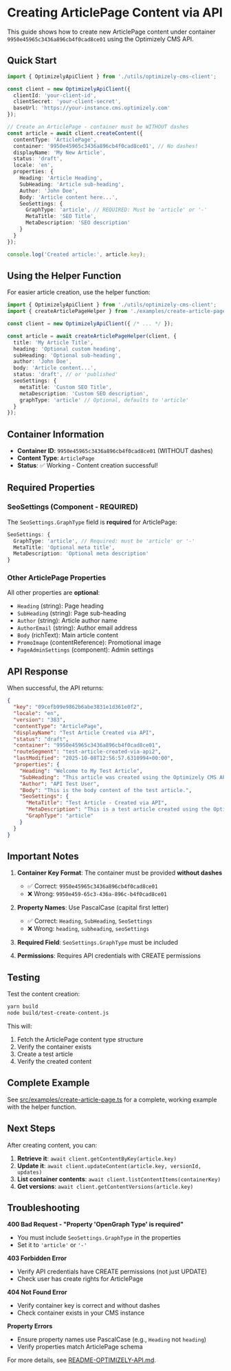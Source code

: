 # Creating ArticlePage Content via API

This guide shows how to create new ArticlePage content under container `9950e45965c3436a896cb4f0cad8ce01` using the Optimizely CMS API.

## Quick Start

```typescript
import { OptimizelyApiClient } from './utils/optimizely-cms-client';

const client = new OptimizelyApiClient({
  clientId: 'your-client-id',
  clientSecret: 'your-client-secret',
  baseUrl: 'https://your-instance.cms.optimizely.com'
});

// Create an ArticlePage - container must be WITHOUT dashes
const article = await client.createContent({
  contentType: 'ArticlePage',
  container: '9950e45965c3436a896cb4f0cad8ce01', // No dashes!
  displayName: 'My New Article',
  status: 'draft',
  locale: 'en',
  properties: {
    Heading: 'Article Heading',
    SubHeading: 'Article sub-heading',
    Author: 'John Doe',
    Body: 'Article content here...',
    SeoSettings: {
      GraphType: 'article', // REQUIRED: Must be 'article' or '-'
      MetaTitle: 'SEO Title',
      MetaDescription: 'SEO description'
    }
  }
});

console.log('Created article:', article.key);
```

## Using the Helper Function

For easier article creation, use the helper function:

```typescript
import { OptimizelyApiClient } from './utils/optimizely-cms-client';
import { createArticlePageHelper } from './examples/create-article-page';

const client = new OptimizelyApiClient({ /* ... */ });

const article = await createArticlePageHelper(client, {
  title: 'My Article Title',
  heading: 'Optional custom heading',
  subHeading: 'Optional sub-heading',
  author: 'John Doe',
  body: 'Article content...',
  status: 'draft', // or 'published'
  seoSettings: {
    metaTitle: 'Custom SEO Title',
    metaDescription: 'Custom SEO description',
    graphType: 'article' // Optional, defaults to 'article'
  }
});
```

## Container Information

- **Container ID**: `9950e45965c3436a896cb4f0cad8ce01` (WITHOUT dashes)
- **Content Type**: `ArticlePage`
- **Status**: ✅ Working - Content creation successful!

## Required Properties

### SeoSettings (Component - REQUIRED)

The `SeoSettings.GraphType` field is **required** for ArticlePage:

```typescript
SeoSettings: {
  GraphType: 'article', // Required: must be 'article' or '-'
  MetaTitle: 'Optional meta title',
  MetaDescription: 'Optional meta description'
}
```

### Other ArticlePage Properties

All other properties are **optional**:

- `Heading` (string): Page heading
- `SubHeading` (string): Page sub-heading
- `Author` (string): Article author name
- `AuthorEmail` (string): Author email address
- `Body` (richText): Main article content
- `PromoImage` (contentReference): Promotional image
- `PageAdminSettings` (component): Admin settings

## API Response

When successful, the API returns:

```json
{
  "key": "09cefb99e9862b6abe3831e1d361e0f2",
  "locale": "en",
  "version": "383",
  "contentType": "ArticlePage",
  "displayName": "Test Article Created via API",
  "status": "draft",
  "container": "9950e45965c3436a896cb4f0cad8ce01",
  "routeSegment": "test-article-created-via-api2",
  "lastModified": "2025-10-08T12:56:57.6310994+00:00",
  "properties": {
    "Heading": "Welcome to My Test Article",
    "SubHeading": "This article was created using the Optimizely CMS API",
    "Author": "API Test User",
    "Body": "This is the body content of the test article.",
    "SeoSettings": {
      "MetaTitle": "Test Article - Created via API",
      "MetaDescription": "This is a test article created using the Optimizely CMS API",
      "GraphType": "article"
    }
  }
}
```

## Important Notes

1. **Container Key Format**: The container must be provided **without dashes**
   - ✅ Correct: `9950e45965c3436a896cb4f0cad8ce01`
   - ❌ Wrong: `9950e459-65c3-436a-896c-b4f0cad8ce01`

2. **Property Names**: Use PascalCase (capital first letter)
   - ✅ Correct: `Heading`, `SubHeading`, `SeoSettings`
   - ❌ Wrong: `heading`, `subheading`, `seoSettings`

3. **Required Field**: `SeoSettings.GraphType` must be included

4. **Permissions**: Requires API credentials with CREATE permissions

## Testing

Test the content creation:

```bash
yarn build
node build/test-create-content.js
```

This will:
1. Fetch the ArticlePage content type structure
2. Verify the container exists
3. Create a test article
4. Verify the created content

## Complete Example

See [src/examples/create-article-page.ts](src/examples/create-article-page.ts) for a complete, working example with the helper function.

## Next Steps

After creating content, you can:

1. **Retrieve it**: `await client.getContentByKey(article.key)`
2. **Update it**: `await client.updateContent(article.key, versionId, updates)`
3. **List container contents**: `await client.listContentItems(containerKey)`
4. **Get versions**: `await client.getContentVersions(article.key)`

## Troubleshooting

**400 Bad Request - "Property 'OpenGraph Type' is required"**
- You must include `SeoSettings.GraphType` in the properties
- Set it to `'article'` or `'-'`

**403 Forbidden Error**
- Verify API credentials have CREATE permissions (not just UPDATE)
- Check user has create rights for ArticlePage

**404 Not Found Error**
- Verify container key is correct and without dashes
- Check container exists in your CMS instance

**Property Errors**
- Ensure property names use PascalCase (e.g., `Heading` not `heading`)
- Verify properties match ArticlePage schema

For more details, see [README-OPTIMIZELY-API.md](README-OPTIMIZELY-API.md).
